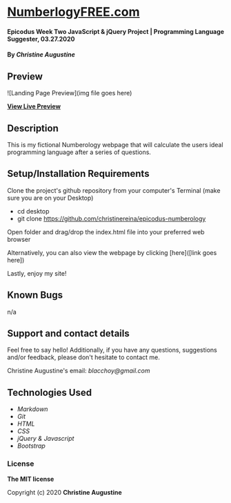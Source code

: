 # [NumberlogyFREE.com]()

#### Epicodus Week Two JavaScript & jQuery Project | Programming Language Suggester, 03.27.2020

#### By _**Christine Augustine**_

## Preview

![Landing Page Preview](img file goes here)

**[View Live Preview]()**

## Description

This is my fictional Numberology webpage that will calculate the users ideal programming language after a series of questions. 

## Setup/Installation Requirements

Clone the project's github repository from your computer's Terminal (make sure you are on your Desktop)

* cd desktop
* git clone https://github.com/christinereina/epicodus-numberology

Open folder and drag/drop the index.html file into your preferred web browser

Alternatively, you can also view the webpage by clicking [here]([link goes here])

Lastly, enjoy my site!

## Known Bugs

n/a

## Support and contact details

Feel free to say hello! Additionally, if you have any questions, suggestions and/or feedback, please don't hesitate to contact me.

Christine Augustine's email:
_blacchoy@gmail.com_

## Technologies Used

* _Markdown_
* _Git_
* _HTML_
* _CSS_
* _jQuery & Javascript_
* _Bootstrap_  

### License

**The MIT license**

Copyright (c) 2020 **Christine Augustine**